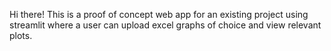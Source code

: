 Hi there!
This is a proof of concept web app for an existing project using streamlit where a user can upload excel graphs of choice and view relevant plots.
